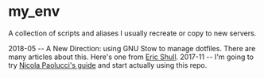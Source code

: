 my_env
======

A collection of scripts and aliases I usually recreate or copy to new servers.

2018-05 -- A New Direction: using GNU Stow to manage dotfiles. There are many articles about this. Here's one from [Eric Shull](https://spin.atomicobject.com/2014/12/26/manage-dotfiles-gnu-stow/).
2017-11 -- I'm going to try [Nicola Paolucci's guide](https://developer.atlassian.com/blog/2016/02/best-way-to-store-dotfiles-git-bare-repo/) and start actually using this repo.
